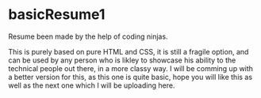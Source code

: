 # basicResume1
Resume been made by the help of coding ninjas.

This is purely based on pure HTML and CSS, it is still a fragile option, and can be used by any person who is likley to showcase his ability to the technical people out there, in a more classy way.
I will be comming up with a better version for this, as this one is quite basic, hope you will like this as well as the next one which I will be uploading here.
